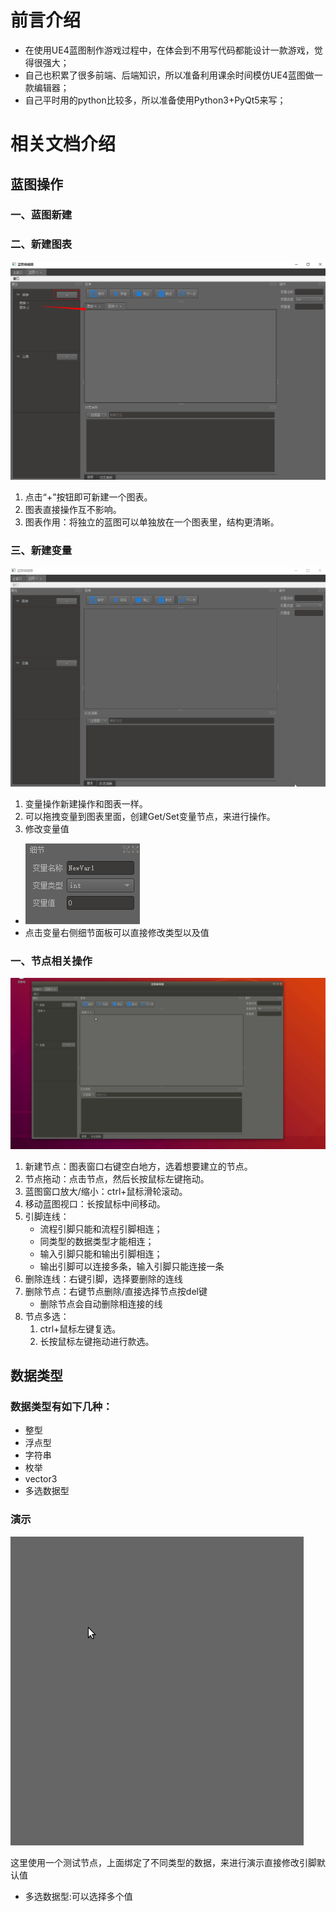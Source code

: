 # 前言介绍
* 在使用UE4蓝图制作游戏过程中，在体会到不用写代码都能设计一款游戏，觉得很强大；
* 自己也积累了很多前端、后端知识，所以准备利用课余时间模仿UE4蓝图做一款编辑器；
* 自己平时用的python比较多，所以准备使用Python3+PyQt5来写；

# 相关文档介绍

<!-- - [蓝图操作](./doc/蓝图操作.md)
- [数据类型](./doc/数据类型.md) -->

## 蓝图操作
### 一、蓝图新建

### 二、新建图表
![新建图表](doc/image/20190126_graphic.png)
1. 点击“+”按钮即可新建一个图表。
2. 图表直接操作互不影响。
3. 图表作用：将独立的蓝图可以单独放在一个图表里，结构更清晰。

### 三、新建变量
![新建变量](doc/image/20190112_variable.gif)
1. 变量操作新建操作和图表一样。
2. 可以拖拽变量到图表里面，创建Get/Set变量节点，来进行操作。
3. 修改变量值
- ![修改变量值](doc/image/20190126_detail.png)
- 点击变量右侧细节面板可以直接修改类型以及值 

### 一、节点相关操作
![节点相关操作演示](doc/image/20190123_operation.gif)

1. 新建节点：图表窗口右键空白地方，选着想要建立的节点。
2. 节点拖动：点击节点，然后长按鼠标左键拖动。
3. 蓝图窗口放大/缩小：ctrl+鼠标滑轮滚动。
4. 移动蓝图视口：长按鼠标中间移动。
5. 引脚连线：
    - 流程引脚只能和流程引脚相连；
    - 同类型的数据类型才能相连；
    - 输入引脚只能和输出引脚相连；
    - 输出引脚可以连接多条，输入引脚只能连接一条
6. 删除连线：右键引脚，选择要删除的连线
7. 删除节点：右键节点删除/直接选择节点按del键
    - 删除节点会自动删除相连接的线
8. 节点多选：
    1. ctrl+鼠标左键复选。
    2. 长按鼠标左键拖动进行款选。

## 数据类型
### 数据类型有如下几种：
- 整型
- 浮点型
- 字符串
- 枚举
- vector3
- 多选数据型

### 演示
![数据类型控件演示](doc/image/20190123_pinwidget.gif)

这里使用一个测试节点，上面绑定了不同类型的数据，来进行演示直接修改引脚默认值
- 多选数据型:可以选择多个值
